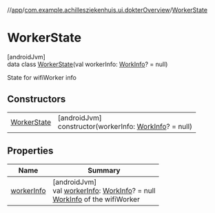//[app](../../../index.md)/[com.example.achillesziekenhuis.ui.dokterOverview](../index.md)/[WorkerState](index.md)

# WorkerState

[androidJvm]\
data class [WorkerState](index.md)(val workerInfo: [WorkInfo](https://developer.android.com/reference/kotlin/androidx/work/WorkInfo.html)? = null)

State for wifiWorker info

## Constructors

| | |
|---|---|
| [WorkerState](-worker-state.md) | [androidJvm]<br>constructor(workerInfo: [WorkInfo](https://developer.android.com/reference/kotlin/androidx/work/WorkInfo.html)? = null) |

## Properties

| Name | Summary |
|---|---|
| [workerInfo](worker-info.md) | [androidJvm]<br>val [workerInfo](worker-info.md): [WorkInfo](https://developer.android.com/reference/kotlin/androidx/work/WorkInfo.html)? = null<br>[WorkInfo](https://developer.android.com/reference/kotlin/androidx/work/WorkInfo.html) of the wifiWorker |
